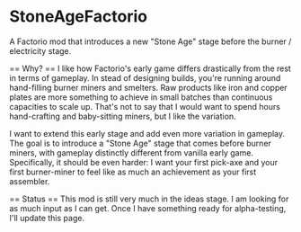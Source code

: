 # StoneAgeFactorio
A Factorio mod that introduces a new "Stone Age" stage before the burner / electricity stage.

== Why? ==
I like how Factorio's early game differs drastically from the rest in terms of gameplay. In stead of designing builds, you're running around hand-filling burner miners and smelters. Raw products like iron and copper plates are more something to achieve in small batches than continuous capacities to scale up. That's not to say that I would want to spend hours hand-crafting and baby-sitting miners, but I like the variation.

I want to extend this early stage and add even more variation in gameplay. The goal is to introduce a "Stone Age" stage that comes before burner miners, with gameplay distinctly different from vanilla early game. Specifically, it should be even harder: I want your first pick-axe and your first burner-miner to feel like as much an achievement as your first assembler.

== Status ==
This mod is still very much in the ideas stage. I am looking for as much input as I can get. Once I have something ready for alpha-testing, I'll update this page.
